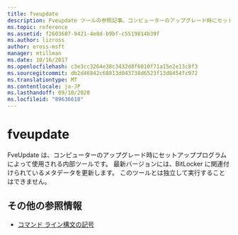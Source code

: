 ```yaml
---
title: fveupdate
description: Fveupdate ツールの参照記事。コンピューターのアップグレード時にセットアッププログラムによって使用される内部ツールです。
ms.topic: reference
ms.assetid: f2603607-9421-4e8d-b9bf-c5519814b39f
ms.author: lizross
author: eross-msft
manager: mtillman
ms.date: 10/16/2017
ms.openlocfilehash: c3e3cc3264e38c3432d8f6010f71a15e2e13c8f3
ms.sourcegitcommit: db2d46842c68813d043738d6523f13d8454fc972
ms.translationtype: MT
ms.contentlocale: ja-JP
ms.lasthandoff: 09/10/2020
ms.locfileid: "89636618"
---
```

# <a name="fveupdate"></a>fveupdate

FveUpdate は、コンピューターのアップグレード時にセットアッププログラムによって使用される内部ツールです。 最新バージョンには、BitLocker に関連付けられているメタデータを更新します。 このツールとは独立して実行することはできません。

## <a name="additional-references"></a>その他の参照情報

- [コマンド ライン構文の記号](command-line-syntax-key.md)
